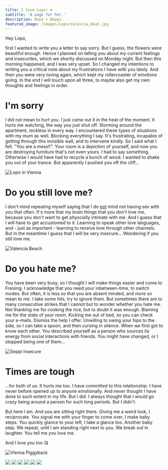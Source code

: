 ```yaml
---
title: I love Lopo! ❤️
subtitle: 'A page for her.'
description: Bopo + Beppi.
featured_image: /images/Lopo/Valencia_Boat.jpg
---
```


Hey Lopo,

first I wanted to write you a letter to say sorry. 
But I guess, the flowers were beautiful enough.
Hence I planned on telling you about my current feelings and insecurites, which we shortly discussed on Monday night. 
But then this morning happened, and I was very upset. So I changed my intentions to writing you a critical note about my frustrations I have with you lately. 
And then you were very loving again, which kept my rollercoaster of emotions going. 
In the end I will touch upon all three, to maybe also get my own thoughts and feelings in order.

# I'm sorry

I did not mean to hurt you. I just came out it in the heat of the moment. 
It hurts me watching, the way you just shut off. Storming around the apartment, reckless in every way. I encountered these types of situations with my mum as well. Blocking everything I say. It's frustrating, incapable of getting through this invisible wall, and to intervene kindly.
So I said what I felt. "You are a mess!!". Your room is a depiction of yourself, and now you are destroying furniture that's not even yours. I had to say something. Otherwise I would have had to recycle a bunch of wood.
I wanted to shake you out of your trance. 
But apparently I pushed you off the cliff...

![Lopo in Vienna](/images/Lopo/Vienna_Lopo_Beer.jpeg)

# Do you still love me?

I don't mind repeating myself saying that I do <u>not</u> mind not having sex with you that often. It's more that my brain things that you don't love me, because you don't want to get physcially intimate with me. And I guess that I will have to get accustomed to it. Learning to speak other love languages, and - just as important - learning to receive love through other channels. But in the meantime I guess that I will be very insecure... Wondering if you still love me. 

![Valencia Beach](/images/Lopo/Valencia_Beach.jpg)

# Do you hate me?

You have been very busy, so I thought I will make things easier and come to Freising. 
I acknowledge that you need your inbetween-time, to switch modes. But often, it is less so that you are absent minded, and more so mean to me. 
I take some hits, try to ignore them. But sometimes there are to many consecutive strikes that I cannot but to wonder whether you hate me. Not thanking me for cooking the rice, but to doubt it was enough. Blaming me for the state of your room. Kicking me out of bed, so you can check your e-mails. Dismiss the help I offer. Unwilling to swing your hips to the side, so I can take a spoon, and then cursing in silence.
When we first got to know each other. You described yourself as a person who sources its energy from social interactions with friends. 
You might have changed, or I stopped being one of them...

![Seppi insecure](/images/Seppi/Seppi_Eyes_Wide_Open.jpeg)

# Times are tough
...for both of us. It hurts me too. I have committed to this relationship. 
I have never before opened up to anyone emotionally. And never thought I have done to such extent in my life. But I did. 
I always thought that I would go crazy being around a person for such long periods. But I didn't.

But here I am. And you are sitting right there. Giving me a weird look, I reciprocate. You signal me with your finger to come over, I make baby steps. You quickly glance to your left, I take a glance too. Another baby step. We repeat, until I am standing right next to you. We break out in laughter. 
You tell me you love me.

And I love you too 😘

![Vienna Piggyback](/images/Lopo/Vienna_Piggyback.jpeg)

<div class="gallery" data-columns="3">
    <img src="/images/Lopo/Vienna_Icecream.jpeg">
    <img src="/images/Lopo/Vienna_Nightlife.jpg">
    <img src="/images/Lopo/Euro_2022.jpg">
    <img src="/images/Lopo/Christopher_Street_Day.jpg">
    <img src="/images/Lopo/Allianz_Arena.jpeg">
    <img src="/images/Lopo/Portet_Dinner.jpg">
</div>